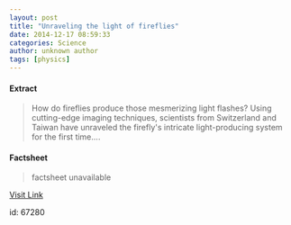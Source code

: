 ```yaml
---
layout: post
title: "Unraveling the light of fireflies"
date: 2014-12-17 08:59:33
categories: Science
author: unknown author
tags: [physics]
---
```



#### Extract
>How do fireflies produce those mesmerizing light flashes? Using cutting-edge imaging techniques, scientists from Switzerland and Taiwan have unraveled the firefly's intricate light-producing system for the first time....

#### Factsheet
>factsheet unavailable

[Visit Link](http://phys.org/news338011163.html)

id:   67280


